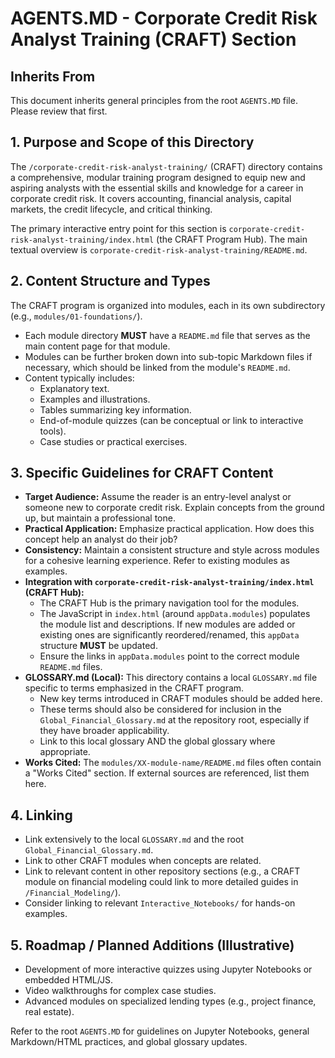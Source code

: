# AGENTS.MD - Corporate Credit Risk Analyst Training (CRAFT) Section

## Inherits From
This document inherits general principles from the root `AGENTS.MD` file. Please review that first.

## 1. Purpose and Scope of this Directory
The `/corporate-credit-risk-analyst-training/` (CRAFT) directory contains a comprehensive, modular training program designed to equip new and aspiring analysts with the essential skills and knowledge for a career in corporate credit risk. It covers accounting, financial analysis, capital markets, the credit lifecycle, and critical thinking.

The primary interactive entry point for this section is `corporate-credit-risk-analyst-training/index.html` (the CRAFT Program Hub). The main textual overview is `corporate-credit-risk-analyst-training/README.md`.

## 2. Content Structure and Types
The CRAFT program is organized into modules, each in its own subdirectory (e.g., `modules/01-foundations/`).
*   Each module directory **MUST** have a `README.md` file that serves as the main content page for that module.
*   Modules can be further broken down into sub-topic Markdown files if necessary, which should be linked from the module's `README.md`.
*   Content typically includes:
    *   Explanatory text.
    *   Examples and illustrations.
    *   Tables summarizing key information.
    *   End-of-module quizzes (can be conceptual or link to interactive tools).
    *   Case studies or practical exercises.

## 3. Specific Guidelines for CRAFT Content
*   **Target Audience:** Assume the reader is an entry-level analyst or someone new to corporate credit risk. Explain concepts from the ground up, but maintain a professional tone.
*   **Practical Application:** Emphasize practical application. How does this concept help an analyst do their job?
*   **Consistency:** Maintain a consistent structure and style across modules for a cohesive learning experience. Refer to existing modules as examples.
*   **Integration with `corporate-credit-risk-analyst-training/index.html` (CRAFT Hub):**
    *   The CRAFT Hub is the primary navigation tool for the modules.
    *   The JavaScript in `index.html` (around `appData.modules`) populates the module list and descriptions. If new modules are added or existing ones are significantly reordered/renamed, this `appData` structure **MUST** be updated.
    *   Ensure the links in `appData.modules` point to the correct module `README.md` files.
*   **GLOSSARY.md (Local):** This directory contains a local `GLOSSARY.md` file specific to terms emphasized in the CRAFT program.
    *   New key terms introduced in CRAFT modules should be added here.
    *   These terms should also be considered for inclusion in the `Global_Financial_Glossary.md` at the repository root, especially if they have broader applicability.
    *   Link to this local glossary AND the global glossary where appropriate.
*   **Works Cited:** The `modules/XX-module-name/README.md` files often contain a "Works Cited" section. If external sources are referenced, list them here.

## 4. Linking
*   Link extensively to the local `GLOSSARY.md` and the root `Global_Financial_Glossary.md`.
*   Link to other CRAFT modules when concepts are related.
*   Link to relevant content in other repository sections (e.g., a CRAFT module on financial modeling could link to more detailed guides in `/Financial_Modeling/`).
*   Consider linking to relevant `Interactive_Notebooks/` for hands-on examples.

## 5. Roadmap / Planned Additions (Illustrative)
*   Development of more interactive quizzes using Jupyter Notebooks or embedded HTML/JS.
*   Video walkthroughs for complex case studies.
*   Advanced modules on specialized lending types (e.g., project finance, real estate).

Refer to the root `AGENTS.MD` for guidelines on Jupyter Notebooks, general Markdown/HTML practices, and global glossary updates.
